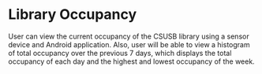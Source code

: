 # Library Occupancy
User can view the current occupancy of the CSUSB library using a sensor device and Android application. Also, user will be able to view a histogram of total occupancy over the previous 7 days, which displays the total occupancy of each day and the highest and lowest occupancy of the week.